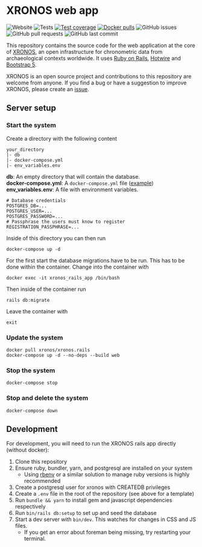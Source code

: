 # XRONOS web app

![Website](https://img.shields.io/website?url=https%3A%2F%2Fxronos.ch)
![Tests](https://github.com/xronos-ch/xronos.rails/actions/workflows/verify.yml/badge.svg)
[![Test coverage](https://codecov.io/gh/xronos-ch/xronos.rails/branch/master/graph/badge.svg?token=0E7SVSFTVI)](https://codecov.io/gh/xronos-ch/xronos.rails)
[![Docker pulls](https://img.shields.io/docker/pulls/xronos/xronos.rails)](https://hub.docker.com/r/xronos/xronos.rails/)
![GitHub issues](https://img.shields.io/github/issues/xronos-ch/xronos.rails)
![GitHub pull requests](https://img.shields.io/github/issues-pr/xronos-ch/xronos.rails)
![GitHub last commit](https://img.shields.io/github/last-commit/xronos-ch/xronos.rails)

This repository contains the source code for the web application at the core of [XRONOS](https://xronos.ch), an open infrastructure for chronometric data from archaeological contexts worldwide.
It uses [Ruby on Rails](https://rubyonrails.org/), [Hotwire](https://hotwired.dev/) and [Bootstrap 5](https://getbootstrap.com/).

XRONOS is an open source project and contributions to this repository are welcome from anyone.
If you find a bug or have a suggestion to improve XRONOS, please create an [issue](https://github.com/xronos-ch/xronos.rails/issues).

## Server setup

### Start the system

Create a directory with the following content

```
your_directory
|- db
|- docker-compose.yml
|- env_variables.env
```

**db**: An empty directory that will contain the database.  
**docker-compose.yml**: A `docker-compose.yml` file ([example](https://github.com/xronos-ch/xronos.rails/blob/f4049a7eb0ee2a6311a72ef5616e4692aa2cad52/docker-compose.yml))  
**env_variables.env**: A file with environment variables.

```
# Database credentials
POSTGRES_DB=...
POSTGRES_USER=...
POSTGRES_PASSWORD=...
# Passphrase the users must know to register
REGISTRATION_PASSPHRASE=...
```

Inside of this directory you can then run

```
docker-compose up -d
```

For the first start the database migrations have to be run. This has to be done within the container. Change into the container with

```
docker exec -it xronos_rails_app /bin/bash
```

Then inside of the container run

```
rails db:migrate
```

Leave the container with

```
exit
```

### Update the system

```
docker pull xronos/xronos.rails
docker-compose up -d --no-deps --build web
```

### Stop the system

```
docker-compose stop
```

### Stop and delete the system

```
docker-compose down
```

## Development

For development, you will need to run the XRONOS rails app directly (without docker):

1. Clone this repository
2. Ensure ruby, bundler, yarn, and postgresql are installed on your system
    * Using [rbenv](https://github.com/rbenv/rbenv) or a similar solution to manage ruby versions is highly recommended
3. Create a postgresql user for xronos with CREATEDB privileges
4. Create a `.env` file in the root of the repository (see above for a template)
5. Run `bundle && yarn` to install gem and javascript dependencies respectively
6. Run `bin/rails db:setup` to set up and seed the database
7. Start a dev server with `bin/dev`. This watches for changes in CSS and JS files.
    * If you get an error about foreman being missing, try restarting your terminal.

